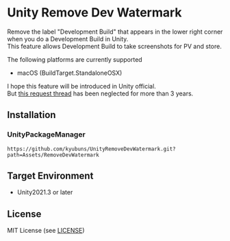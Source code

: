 Unity Remove Dev Watermark
===

Remove the label "Development Build" that appears in the lower right corner when you do a Development Build in Unity.  
This feature allows Development Build to take screenshots for PV and store.

The following platforms are currently supported

- macOS (BuildTarget.StandaloneOSX)

I hope this feature will be introduced in Unity official.  
But [this request thread](https://forum.unity.com/threads/remove-development-build-watermark-without-giving-up-the-build-option.944772/) has been neglected for more than 3 years.


## Installation

### UnityPackageManager

`https://github.com/kyubuns/UnityRemoveDevWatermark.git?path=Assets/RemoveDevWatermark`

## Target Environment

- Unity2021.3 or later

## License

MIT License (see [LICENSE](LICENSE))
